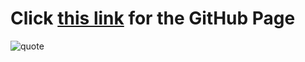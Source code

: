# Click [this link](https://wzhub.github.io) for the GitHub Page
![quote](https://github.com/wzhub/wzhub.github.io/blob/master/img/GitHub.jpg?raw=true)
